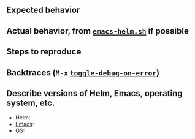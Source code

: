 ## Expected behavior


## Actual behavior, from [`emacs-helm.sh`](https://github.com/emacs-helm/helm/wiki/Bugs#emacs-helmsh) if possible


## Steps to reproduce


## Backtraces (`M-x` [`toggle-debug-on-error`](https://www.gnu.org/software/emacs/manual/html_node/elisp/Error-Debugging.html))


## Describe versions of Helm, Emacs, operating system, etc.

- Helm:
- [Emacs](https://www.gnu.org/software/emacs/manual/html_node/elisp/Version-Info.html):
- OS:
